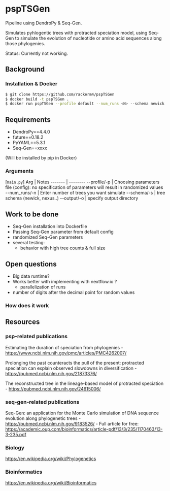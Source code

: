 # pspTSGen
Pipeline using DendroPy & Seq-Gen.

Simulates pyhlogentic trees with protracted speciation model, using Seq-Gen to simulate the evolution of nucleotide or amino acid sequences along those phylogenies.

Status: Currently not working.

## Background


### Installation & Docker

```sh
$ git clone https://github.com/rackerm4/pspTSGen
$ docker build -t pspTSGen .
$ docker run pspTSGen --profile default --num_runs <N> --schema newick --output data
```
## Requirements

* DendroPy==4.4.0
* future==0.18.2
* PyYAML==5.3.1
* Seq-Gen==xxxx

(Will be installed by pip in Docker)

### Arguments
[`main.py`]
Arg | Notes
------- | --------
--profile/-p    | Choosing parameters file (config): no specification of parameters will result in randomized values
--num_runs/-n   | Enter number of trees you want simulate
--schema/-s | tree schema (newick, nexus..)
--output/-o | specify output directory

## Work to be done
- Seq-Gen installation into Dockerfile
- Passing Seq-Gen parameter from default config
- randomized Seq-Gen parameters
- several testing:
    - behavior with high tree counts & full size

## Open questions
- Big data runtime?
- Works better with implementing with nextflow.io ?
    - parallelization of runs
- number of digits after the decimal point for random values

### How does it work

## Resources
### psp-related publications
Estimating the duration of speciation from phylogenies  - https://www.ncbi.nlm.nih.gov/pmc/articles/PMC4262007/

Prolonging the past counteracts the pull of the present: protracted speciation can explain observed slowdowns in diversification - https://pubmed.ncbi.nlm.nih.gov/21873376/

The reconstructed tree in the lineage-based model of protracted speciation - https://pubmed.ncbi.nlm.nih.gov/24615006/

### seq-gen-related publications
Seq-Gen: an application for the Monte Carlo simulation of DNA sequence evolution along phylogenetic trees - https://pubmed.ncbi.nlm.nih.gov/9183526/
    - Full article for free: https://academic.oup.com/bioinformatics/article-pdf/13/3/235/1170463/13-3-235.pdf﻿
### Biology
https://en.wikipedia.org/wiki/Phylogenetics

### Bioinformatics
https://en.wikipedia.org/wiki/Bioinformatics



